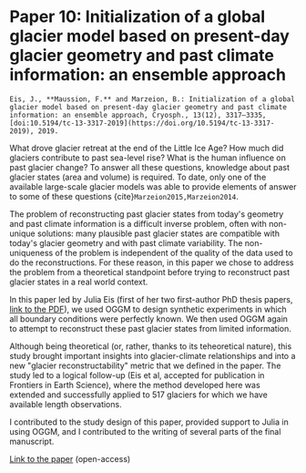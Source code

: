 # Paper 10: Initialization of a global glacier model based on present-day glacier geometry and past climate information: an ensemble approach

```{admonition} Citation
Eis, J., **Maussion, F.** and Marzeion, B.: Initialization of a global glacier model based on present-day glacier geometry and past climate information: an ensemble approach, Cryosph., 13(12), 3317–3335, [doi:10.5194/tc-13-3317-2019](https://doi.org/10.5194/tc-13-3317-2019), 2019.
```

What drove glacier retreat at the end of the Little Ice Age? How much did glaciers contribute to past sea-level rise? 
What is the human influence on past glacier change? To answer all these questions, knowledge about past glacier states (area and volume) 
is required. To date, only one of the available large-scale glacier models was able to provide elements of answer to 
some of these questions {cite}`Marzeion2015,Marzeion2014`.

The problem of reconstructing past glacier states from today's geometry and past climate information is a difficult 
inverse problem, often with non-unique solutions: many plausible past glacier states are compatible with today's
glacier geometry and with past climate variability. The non-uniqueness of the problem is independent
of the quality of the data used to do the reconstructions. For these reason, in this paper we chose to address 
the problem from a theoretical standpoint before trying to reconstruct past glacier states in a 
real world context. 

In this paper led by Julia Eis (first of her two first-author PhD thesis papers,
[link to the PDF](https://media.suub.uni-bremen.de/handle/elib/4635)), we used OGGM
to design synthetic experiments in which all boundary conditions were perfectly known. We then
used OGGM again to attempt to reconstruct these past glacier states from limited information.

Although being theoretical (or, rather, thanks to its teheoretical nature), 
this study brought important insights into 
glacier-climate relationships and into a new "glacier reconstructability" metric that 
we defined in the paper. The study led to a logical follow-up (Eis et al, accepted
for publication in Frontiers in Earth Science), where the method developed here
was extended and successfully applied to 517 glaciers for which we have available length 
observations.

I contributed to the study design of this paper, provided support to Julia in using
OGGM, and I contributed to the writing of several parts of the final manuscript.

[Link to the paper](https://doi.org/10.5194/tc-13-3317-2019) (open-access)
